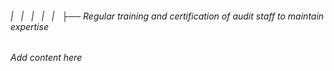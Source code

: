 ###### |   |   |   |   |   ├── Regular training and certification of audit staff to maintain expertise

*Add content here*